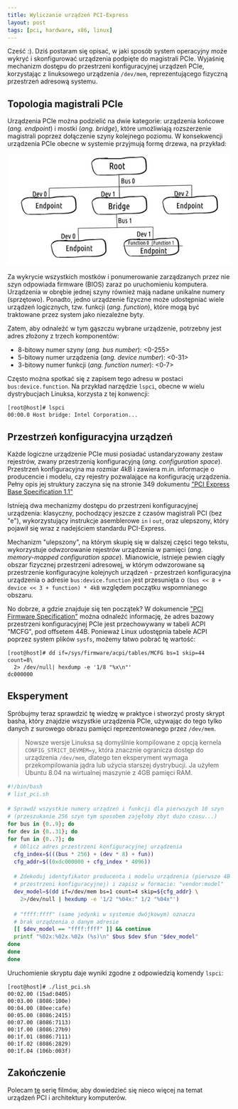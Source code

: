 ```yaml
---
title: Wyliczanie urządzeń PCI-Express
layout: post
tags: [pci, hardware, x86, linux]
---
```


Cześć :). Dziś postaram się opisać, w jaki sposób system operacyjny może wykryć i skonfigurować urządzenia podpięte do magistrali PCIe. Wyjaśnię mechanizm dostępu do przestrzeni konfiguracyjnej urządzeń PCIe, korzystając z linuksowego urządzenia `/dev/mem`, reprezentującego fizyczną przestrzeń adresową systemu.

## Topologia magistrali PCIe

Urządzenia PCIe można podzielić na dwie kategorie: urządzenia końcowe (_ang. endpoint_) i mostki (_ang. bridge_), które umożliwiają rozszerzenie magistrali poprzez dołączenie szyny kolejnego poziomu. W konsekwencji urządzenia PCIe obecne w systemie przyjmują formę drzewa, na przykład:

![Drzewo urządzeń PCIe](/assets/img/pcitree.png)

Za wykrycie wszystkich mostków i ponumerowanie zarządzanych przez nie szyn odpowiada firmware (BIOS) zaraz po uruchomieniu komputera. Urządzenia w obrębie jednej szyny również mają nadane unikalne numery (sprzętowo). Ponadto, jedno urządzenie fizyczne może udostępniać wiele urządzeń logicznych, tzw. funkcji (_ang. function_), które mogą być traktowane przez system jako niezależne byty.

Zatem, aby odnaleźć w tym gąszczu wybrane urządzenie, potrzebny jest adres złożony z trzech komponentów:
* 8-bitowy numer szyny (_ang. bus number_): <0-255>
* 5-bitowy numer urządzenia (_ang. device number_): <0-31>
* 3-bitowy numer funkcji (_ang. function numer_): <0-7>

Często można spotkać się z zapisem tego adresu w postaci `bus:device.function`. Na przykład narzędzie `lspci`, obecne w wielu dystrybucjach Linuksa, korzysta z tej konwencji:

```console
[root@host]# lspci
00:00.0 Host bridge: Intel Corporation...
```

## Przestrzeń konfiguracyjna urządzeń

Każde logiczne urządzenie PCIe musi posiadać ustandaryzowany zestaw rejestrów, zwany przestrzenią konfiguracyjną (_ang. configuration space_). Przestrzeń konfiguracyjna ma rozmiar 4kB i zawiera m.in. informacje o producencie i modelu, czy rejestry pozwalające na konfigurację urządzenia. Pełny opis jej struktury zaczyna się na stronie 349 dokumentu ["PCI Express Base Specification 1.1"][3]

Istnieją dwa mechanizmy dostępu do przestrzeni konfiguracyjnej urządzenia: klasyczny, pochodzący jeszcze z czasów magistrali PCI (bez "e"), wykorzystujący instrukcje asemblerowe `in` i `out`, oraz ulepszony, który pojawił się wraz z nadejściem standardu PCI-Express.

Mechanizm "ulepszony", na którym skupię się w dalszej części tego tekstu, wykorzystuje odwzorowanie rejestrów urządzenia w pamięci (_ang. memory-mapped configuration space_). Mianowicie, istnieje pewien ciągły obszar fizycznej przestrzeni adresowej, w którym odwzorowane są przestrzenie konfiguracyjne kolejnych urządzeń - przestrzeń konfiguracyjna urządzenia o adresie `bus:device.function` jest przesunięta o `(bus << 8 + device << 3 + function) * 4kB` względem początku wspomnianego obszaru. 

No dobrze, a gdzie znajduje się ten początek? W dokumencie ["PCI Firmware Specification"][1] można odnaleźć informację, że adres bazowy przestrzeni konfiguracyjnej PCIe jest przechowywany w tabeli ACPI "MCFG", pod offsetem 44B. Ponieważ Linux udostępnia tabele ACPI poprzez system plików `sysfs`, możemy łatwo pobrać tę wartość:

```console
[root@host]# dd if=/sys/firmware/acpi/tables/MCFG bs=1 skip=44 count=8\
  2> /dev/null| hexdump -e '1/8 "%x\n"'
dc000000
```

## Eksperyment

Spróbujmy teraz sprawdzić tę wiedzę w praktyce i stworzyć prosty skrypt basha, który znajdzie wszystkie urządzenia PCIe, używając do tego tylko danych z surowego obrazu pamięci reprezentowanego przez `/dev/mem`.

> Nowsze wersje Linuksa są domyślnie kompilowane z opcją kernela `CONFIG_STRICT_DEVMEM=y`, która znacznie ogranicza dostęp do urządzenia `/dev/mem`, dlatego ten eksperyment wymaga przekompilowania jądra lub użycia starszej dystrybucji. Ja użyłem Ubuntu 8.04 na wirtualnej maszynie z 4GB pamięci RAM. 

```bash
#!/bin/bash
# list_pci.sh

# Sprawdź wszystkie numery urządzeń i funkcji dla pierwszych 10 szyn
# (przeszukanie 256 szyn tym sposobem zajęłoby zbyt dużo czasu...)
for bus in {0..9}; do
for dev in {0..31}; do
for fun in {0..7}; do
  # Oblicz adres przestrzeni konfiguracyjnej urządzenia
  cfg_index=$(((bus * 256) + (dev * 8) + fun))
  cfg_addr=$((0xdc000000 + cfg_index * 4096))

  # Zdekoduj identyfikator producenta i modelu urządzenia (pierwsze 4B
  # przestrzeni konfiguracyjnej) i zapisz w formacie: "vendor:model"
  dev_model=$(dd if=/dev/mem bs=1 count=4 skip=${cfg_addr} \
    2>/dev/null | hexdump -e '1/2 "%04x:" 1/2 "%04x"')
  
  # "ffff:ffff" (same jedynki w systemie dwójkowym) oznacza 
  # brak urządzenia o danym adresie
  [[ $dev_model == "ffff:ffff" ]] && continue
  printf "%02x:%02x.%02x (%s)\n" $bus $dev $fun "$dev_model"
done
done
done
```
Uruchomienie skryptu daje wyniki zgodne z odpowiedzią komendy `lspci`:
```console
[root@host]# ./list_pci.sh
00:02.00 (15ad:0405)
00:03.00 (8086:100e)
00:04.00 (80ee:cafe)
00:05.00 (8086:2415)
00:07.00 (8086:7113)
00:1f.00 (8086:27b9)
00:1f.01 (8086:7111)
00:1f.02 (8086:2829)
00:1f.04 (106b:003f)
```

## Zakończenie

Polecam [tę][2] serię filmów, aby dowiedzieć się nieco więcej na temat urządzeń PCI i architektury komputerów.

[1]: http://read.pudn.com/downloads211/doc/comm/994029/pcifw_r3_0_updated.pdf "PCI Firmware Specification"
[2]: https://www.youtube.com/watch?v=4hr1aXf2ark&list=PLBTQvUDSl81dTG_5Uk2mycxZihfeAYTRm "System Architecture for BIOS/System Software Developers"
[3]: http://read.pudn.com/downloads161/doc/729268/PCI_Express_Base_11.pdf "PCI Base Specification"
